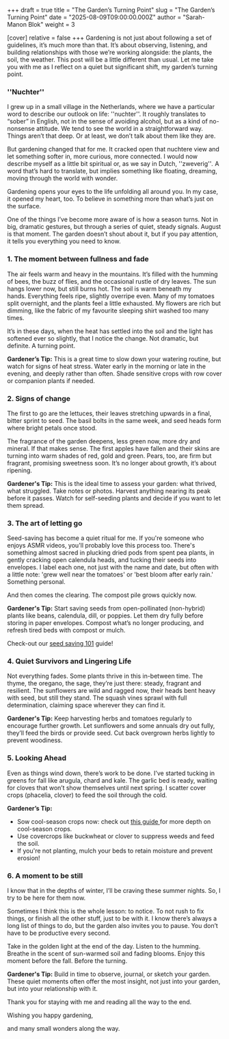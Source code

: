 +++
draft = true
title = "The Garden’s Turning Point"
slug = "The Garden’s Turning Point"
date = "2025-08-09T09:00:00.000Z"
author = "Sarah-Manon Blok"
weight = 3

[cover]
relative = false
+++
Gardening is not just about following a set of guidelines, it’s much more than that. It’s about observing, listening, and building relationships with those we’re working alongside: the plants, the soil, the weather. This post will be a little different than usual. Let me take you with me as I reflect on a quiet but significant shift, my garden’s turning point.

### ''Nuchter'' 

I grew up in a small village in the Netherlands, where we have a particular word to describe our outlook on life: ''nuchter''. It roughly translates to “sober” in English, not in the sense of avoiding alcohol, but as a kind of no-nonsense attitude. We tend to see the world in a straightforward way. Things aren’t that deep. Or at least, we don’t talk about them like they are.

But gardening changed that for me. It cracked open that nuchtere view and let something softer in, more curious, more connected. I would now describe myself as a little bit spiritual or, as we say in Dutch, ''zweverig''*.* A word that’s hard to translate, but implies something like floating, dreaming, moving through the world with wonder.

Gardening opens your eyes to the life unfolding all around you. In my case, it opened my heart, too. To believe in something more than what’s just on the surface.

One of the things I’ve become more aware of is how a season turns. Not in big, dramatic gestures, but through a series of quiet, steady signals. August is that moment. The garden doesn’t shout about it, but if you pay attention, it tells you everything you need to know.

### 1. The moment between fullness and fade 

The air feels warm and heavy in the mountains. It’s filled with the humming of bees, the buzz of flies, and the occasional rustle of dry leaves. The sun hangs lower now, but still burns hot. The soil is warm beneath my hands. Everything feels ripe, slightly overripe even. Many of my tomatoes split overnight, and the plants feel a little exhausted. My flowers are rich but dimming, like the fabric of my favourite sleeping shirt washed too many times. 

It’s in these days, when the heat has settled into the soil and the light has softened ever so slightly, that I notice the change. Not dramatic, but definite. A turning point.

**Gardener’s Tip:** This is a great time to slow down your watering routine, but watch for signs of heat stress. Water early in the morning or late in the evening, and deeply rather than often. Shade sensitive crops with row cover or companion plants if needed. 

### 2. Signs of change 

The first to go are the lettuces, their leaves stretching upwards in a final, bitter sprint to seed. The basil bolts in the same week, and seed heads form where bright petals once stood.

The fragrance of the garden deepens, less green now, more dry and mineral. If that makes sense. The first apples have fallen and their skins are turning into warm shades of red, gold and green. Pears, too, are firm but fragrant, promising sweetness soon. It’s no longer about growth, it’s about ripening. 

**Gardener's Tip:** This is the ideal time to assess your garden: what thrived, what struggled. Take notes or photos. Harvest anything nearing its peak before it passes. Watch for self-seeding plants and decide if you want to let them spread.

### 3. The art of letting go

Seed-saving has become a quiet ritual for me. If you're someone who enjoys ASMR videos, you'll probably love this process too. There's something almost sacred in plucking dried pods from spent pea plants, in gently cracking open calendula heads, and tucking their seeds into envelopes. I label each one, not just with the name and date, but often with a little note: 'grew well near the tomatoes' or 'best bloom after early rain.' Something personal. 

And then comes the clearing. The compost pile grows quickly now. 

**Gardener's Tip:** Start saving seeds from open-pollinated (non-hybrid) plants like beans, calendula, dill, or poppies. Let them dry fully before storing in paper envelopes. Compost what’s no longer producing, and refresh tired beds with compost or mulch.

Check-out our [seed saving 101](https://blog.planter.garden/posts/seed-saving-101/) guide! 

### 4. Quiet Survivors and Lingering Life

Not everything fades. Some plants thrive in this in-between time. The thyme, the oregano, the sage, they’re just there: steady, fragrant and resilient. The sunflowers are wild and ragged now, their heads bent heavy with seed, but still they stand. The squash vines sprawl with full determination, claiming space wherever they can find it. 

**Gardener's Tip:** Keep harvesting herbs and tomatoes regularly to encourage further growth. Let sunflowers and some annuals dry out fully, they’ll feed the birds or provide seed. Cut back overgrown herbs lightly to prevent woodiness.

### **5. Looking Ahead** 

Even as things wind down, there’s work to be done. I’ve started tucking in greens for fall like arugula, chard and kale. The garlic bed is ready, waiting for cloves that won’t show themselves until next spring. I scatter cover crops (phacelia, clover) to feed the soil through the cold.

**Gardener’s Tip:** 

* Sow cool-season crops now: check out [this guide ](https://blog.planter.garden/posts/cold-hardy-crops/)for more depth on cool-season crops. 
* Use covercrops like buckwheat or clover to suppress weeds and feed the soil. 
* If you're not planting, mulch your beds to retain moisture and prevent erosion! 

### 6. A moment to be still 

I know that in the depths of winter, I’ll be craving these summer nights. So, I try to be here for them now.

Sometimes I think this is the whole lesson: to notice. To not rush to fix things, or finish all the other stuff, just to be with it. I know there’s always a long list of things to do, but the garden also invites you to pause. You don’t have to be productive every second.

Take in the golden light at the end of the day. Listen to the humming. Breathe in the scent of sun-warmed soil and fading blooms. Enjoy this moment before the fall. Before the turning.

**Gardener's Tip:** Build in time to observe, journal, or sketch your garden. These quiet moments often offer the most insight, not just into your garden, but into your relationship with it.

Thank you for staying with me and reading all the way to the end.

Wishing you happy gardening,

and many small wonders along the way.
